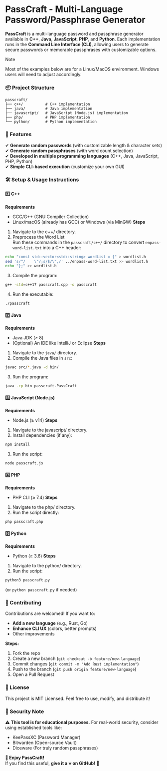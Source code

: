 # PassCraft - Multi-Language Password/Passphrase Generator

**PassCraft** is a multi-language password and passphrase generator available in **C++**, **Java**, **JavaScript**, **PHP**, and **Python**. Each implementation runs in the **Command Line Interface (CLI)**, allowing users to generate secure passwords or memorable passphrases with customizable options.

> [!NOTE]
> Most of the examples below are for a Linux/MacOS environment. Windows users will need to adjust accordingly.

### 📦 Project Structure
```text
passcraft/  
├── c++/          # C++ implementation  
├── java/         # Java implementation  
├── javascript/   # JavaScript (Node.js) implementation  
├── php/          # PHP implementation  
└── python/       # Python implementation  
```

### 🚀 Features
✔ **Generate random passwords** (with customizable length & character sets)  
✔ **Generate random passphrases** (with word count selection)  
✔ **Developed in multiple programming languages** (C++, Java, JavaScript, PHP, Python)  
✔ **Simple CLI-based execution** (customize your own GUI)  

### 🛠 Setup & Usage Instructions
#### 1️⃣ C++
**Requirements**
- GCC/G++ (GNU Compiler Collection)
- Linux/macOS (already has GCC) or Windows (via MinGW)
**Steps**
1. Navigate to the c++/ directory.
2. Preprocess the Word List  
Run these commands in the `passcraft/c++/` directory to convert `enpass-word-list.txt` into a C++ header:  
 ```bash
echo "const std::vector<std::string> wordList = {" > wordlist.h
sed 's/^/    \"/;s/$/\",/' ../enpass-word-list.txt >> wordlist.h
echo "};" >> wordlist.h
```
3. Compile the program:
```sh
g++ -std=c++17 passcraft.cpp -o passcraft
```
4. Run the executable:
```sh
./passcraft
```

#### 2️⃣ Java
**Requirements**
- Java JDK (≥ 8)
- (Optional) An IDE like IntelliJ or Eclipse
**Steps**
1. Navigate to the `java/` directory.
2. Compile the Java files in `src`:
```sh
javac src/*.java -d bin/
```
3. Run the program:
```sh
java -cp bin passcraft.PassCraft
```

#### 3️⃣ JavaScript (Node.js)
**Requirements**
- Node.js (≥ v14)
**Steps**
1. Navigate to the javascript/ directory.
2. Install dependencies (if any):
```sh
npm install
```
3. Run the script:
```sh
node passcraft.js
```

#### 4️⃣ PHP
**Requirements**
- PHP CLI (≥ 7.4)
**Steps**
1. Navigate to the php/ directory.
2. Run the script directly:
```sh
php passcraft.php
```

#### 5️⃣ Python
**Requirements**
- Python (≥ 3.6)
**Steps**
1. Navigate to the python/ directory.
2. Run the script:
```sh
python3 passcraft.py
```
(or `python passcraft.py` if needed)

### 🤝 Contributing
Contributions are welcomed! If you want to:
- **Add a new language** (e.g., Rust, Go)
- **Enhance CLI UX** (colors, better prompts)
- Other improvements

**Steps:**
1. Fork the repo
2. Create a new branch (`git checkout -b feature/new-language`)
3. Commit changes (`git commit -m "Add Rust implementation"`)
4. Push to the branch (`git push origin feature/new-language`)
5. Open a Pull Request

### 📜 License
This project is MIT Licensed. Feel free to use, modify, and distribute it!

### 🔐 Security Note
⚠ **This tool is for educational purposes.**
For real-world security, consider using established tools like:
- KeePassXC (Password Manager)
- Bitwarden (Open-source Vault)
- Diceware (For truly random passphrases)

**🌟 Enjoy PassCraft!**  
If you find this useful, **give it a ⭐ on GitHub!** 🚀